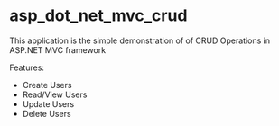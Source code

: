 # asp_dot_net_mvc_crud

 This application is the simple demonstration of of CRUD Operations in ASP.NET MVC framework
 
 Features: 
 - Create Users
 - Read/View Users
 - Update Users
 - Delete Users

